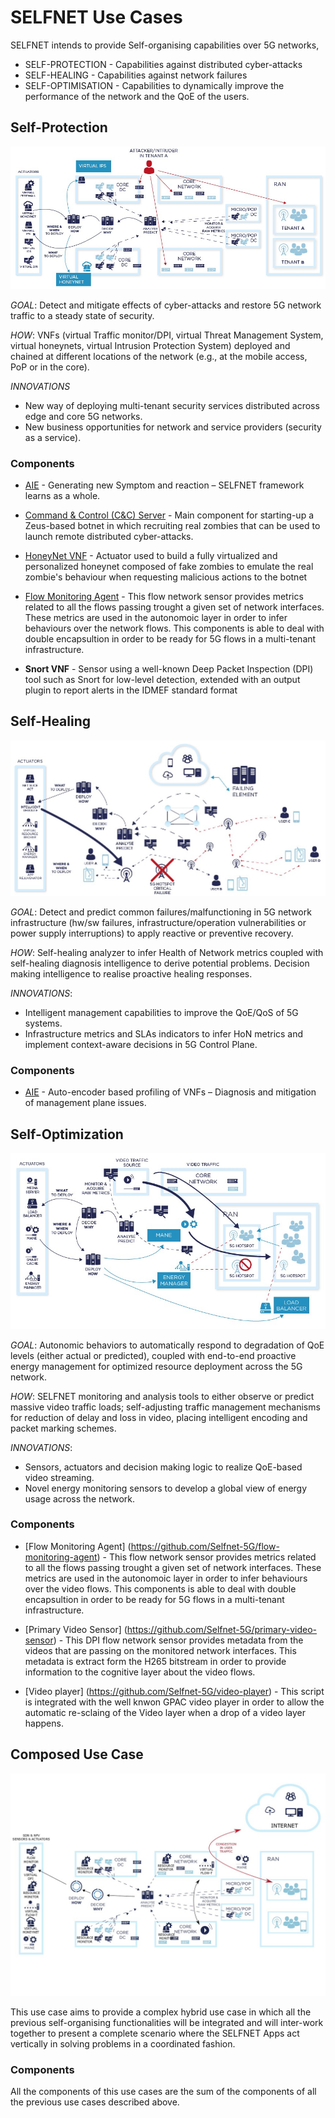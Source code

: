 # SELFNET Use Cases

SELFNET intends to provide Self-organising capabilities over 5G networks,

* SELF-PROTECTION - Capabilities against distributed cyber-attacks
* SELF-HEALING - Capabilities against network failures
* SELF-OPTIMISATION - Capabilities to dynamically improve the performance of the network and the QoE of the users.

## Self-Protection

![SP](SP.jpg)

*GOAL*: Detect and mitigate effects of cyber-attacks and restore 5G network traffic to a steady state of security.

*HOW*: VNFs (virtual Traffic monitor/DPI, virtual Threat Management System, virtual honeynets, virtual Intrusion Protection System) deployed and chained at different locations of the network (e.g., at the mobile access, PoP or in the core).

*INNOVATIONS*
* New way of deploying multi-tenant security services distributed across edge and core 5G networks.
* New business opportunities for network and service providers (security as a service).

### Components

* [AIE](https://github.com/Selfnet-5G/Autonomic-Intelligence-Engine) - Generating new Symptom and reaction – SELFNET framework learns as a whole.

* [Command & Control (C&C) Server](https://github.com/Selfnet-5G/Self-Protection-Botnet-Components) - Main component for starting-up a Zeus-based botnet in which recruiting real zombies that can be used to launch remote distributed cyber-attacks.

* [HoneyNet VNF](https://github.com/Selfnet-5G/Self-Protection-Botnet-Components) - Actuator used to build a fully virtualized and personalized honeynet composed of fake zombies to emulate the real zombie's behaviour when requesting malicious actions to the botnet

* [Flow Monitoring Agent](https://github.com/Selfnet-5G/flow-monitoring-agent) - This flow network sensor provides metrics related to all the flows passing trought a given set of network interfaces. These metrics are used in the autonomoic layer in order to infer behaviours over the network flows. This components is able to deal with double encapsultion in order to be ready for 5G flows in a multi-tenant infrastructure. 

* **Snort VNF** - Sensor using a well-known Deep Packet Inspection (DPI) tool such as  Snort for low-level detection, extended with an output plugin to report  alerts in the IDMEF standard format




## Self-Healing

![SH](SH.jpg)

*GOAL*: Detect and predict common failures/malfunctioning in 5G network infrastructure (hw/sw failures, infrastructure/operation vulnerabilities or power supply interruptions) to apply reactive or preventive recovery.

*HOW*: Self-healing analyzer to infer Health of Network metrics coupled with self-healing diagnosis intelligence to derive potential problems. Decision making intelligence to realise proactive healing responses.

*INNOVATIONS*:
* Intelligent management capabilities to improve the QoE/QoS of 5G systems.
* Infrastructure metrics and SLAs indicators to infer HoN metrics and implement context-aware decisions in 5G Control Plane.

### Components

* [AIE](https://github.com/Selfnet-5G/Autonomic-Intelligence-Engine) - Auto-encoder based profiling of VNFs – Diagnosis and mitigation of management plane issues.


## Self-Optimization

![SO](SO.jpg)

*GOAL*: Autonomic behaviors to automatically respond to degradation of QoE levels (either actual or predicted), coupled with end-to-end proactive energy management for optimized resource deployment across the 5G network.

*HOW*: SELFNET monitoring and analysis tools to either observe or predict massive video traffic loads; self-adjusting traffic management mechanisms for reduction of delay and loss in video, placing intelligent encoding and packet marking schemes.

*INNOVATIONS*:
* Sensors, actuators and decision making logic to realize QoE-based video streaming.
* Novel energy monitoring sensors to develop a global view of energy usage across the network.

### Components

* [Flow Monitoring Agent] (https://github.com/Selfnet-5G/flow-monitoring-agent) - This flow network sensor provides metrics related to all the flows passing trought a given set of network interfaces. These metrics are used in the autonomoic layer in order to infer behaviours over the video flows. This components is able to deal with double encapsultion in order to be ready for 5G flows in a multi-tenant infrastructure. 

* [Primary Video Sensor] (https://github.com/Selfnet-5G/primary-video-sensor) - This DPI flow network sensor provides metadata from the videos that are passing on the monitored network interfaces. This metadata is extract form the H265 bitstream in order to provide information to the cognitive layer about the video flows. 

* [Video player] (https://github.com/Selfnet-5G/video-player) - This script is integrated with the well knwon GPAC video player in order to allow the automatic re-sclaing of the Video layer when a drop of a video layer happens. 





## Composed Use Case

![CUC](composed-uc-2.jpg)

This use case aims to provide a complex hybrid use case in which all the previous self-organising functionalities will be integrated and will inter-work together to present a complete scenario where the SELFNET Apps act vertically in solving problems in a coordinated fashion.

### Components

All the components of this use cases are the sum of the components of all the previous use cases described above. 
